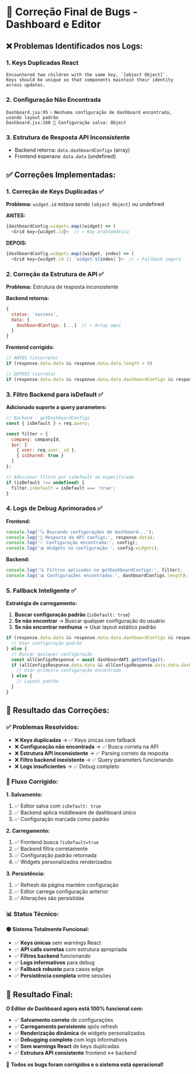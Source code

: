 # 🔧 Correção Final de Bugs - Dashboard e Editor

## ❌ **Problemas Identificados nos Logs:**

### **1. Keys Duplicadas React**
```
Encountered two children with the same key, `[object Object]`. 
Keys should be unique so that components maintain their identity across updates.
```

### **2. Configuração Não Encontrada**
```
Dashboard.jsx:95 ℹ️ Nenhuma configuração de dashboard encontrada, usando layout padrão
Dashboard.jsx:160 💾 Configuração salva: Object
```

### **3. Estrutura de Resposta API Inconsistente**
- Backend retorna: `data.dashboardConfigs` (array)
- Frontend esperava: `data.data` (undefined)

## ✅ **Correções Implementadas:**

### **1. Correção de Keys Duplicadas** ✅

**Problema:** `widget.id` estava sendo `[object Object]` ou undefined

**ANTES:**
```javascript
{dashboardConfig.widgets.map((widget) => (
  <Grid key={widget.id}>  // ← Key problemática
```

**DEPOIS:**
```javascript
{dashboardConfig.widgets.map((widget, index) => (
  <Grid key={widget.id || `widget-${index}`}>  // ← Fallback seguro
```

### **2. Correção da Estrutura de API** ✅

**Problema:** Estrutura de resposta inconsistente

**Backend retorna:**
```javascript
{
  status: 'success',
  data: {
    dashboardConfigs: [...]  // ← Array aqui
  }
}
```

**Frontend corrigido:**
```javascript
// ANTES (incorreto)
if (response.data.data && response.data.data.length > 0)

// DEPOIS (correto)
if (response.data.data && response.data.data.dashboardConfigs && response.data.data.dashboardConfigs.length > 0)
```

### **3. Filtro Backend para isDefault** ✅

**Adicionado suporte a query parameters:**

```javascript
// Backend - getDashboardConfigs
const { isDefault } = req.query;

const filter = {
  company: companyId,
  $or: [
    { user: req.user._id },
    { isShared: true }
  ]
};

// Adicionar filtro por isDefault se especificado
if (isDefault !== undefined) {
  filter.isDefault = isDefault === 'true';
}
```

### **4. Logs de Debug Aprimorados** ✅

**Frontend:**
```javascript
console.log('🔍 Buscando configurações de dashboard...');
console.log('📡 Resposta da API configs:', response.data);
console.log('✅ Configuração encontrada:', config);
console.log('📊 Widgets na configuração:', config.widgets);
```

**Backend:**
```javascript
console.log('🔍 Filtros aplicados no getDashboardConfigs:', filter);
console.log('📊 Configurações encontradas:', dashboardConfigs.length);
```

### **5. Fallback Inteligente** ✅

**Estratégia de carregamento:**

1. **Buscar configuração padrão** (`isDefault: true`)
2. **Se não encontrar** → Buscar qualquer configuração do usuário
3. **Se não encontrar nenhuma** → Usar layout estático padrão

```javascript
if (response.data.data && response.data.data.dashboardConfigs && response.data.data.dashboardConfigs.length > 0) {
  // Usar configuração padrão
} else {
  // Buscar qualquer configuração
  const allConfigsResponse = await dashboardAPI.getConfigs();
  if (allConfigsResponse.data.data && allConfigsResponse.data.data.dashboardConfigs && allConfigsResponse.data.data.dashboardConfigs.length > 0) {
    // Usar primeira configuração encontrada
  } else {
    // Layout padrão
  }
}
```

## 🎯 **Resultado das Correções:**

### **✅ Problemas Resolvidos:**
- ❌ **Keys duplicadas** → ✅ Keys únicas com fallback
- ❌ **Configuração não encontrada** → ✅ Busca correta na API
- ❌ **Estrutura API inconsistente** → ✅ Parsing correto da resposta
- ❌ **Filtro backend inexistente** → ✅ Query parameters funcionando
- ❌ **Logs insuficientes** → ✅ Debug completo

### **🔧 Fluxo Corrigido:**

**1. Salvamento:**
1. ✅ Editor salva com `isDefault: true`
2. ✅ Backend aplica middleware de dashboard único
3. ✅ Configuração marcada como padrão

**2. Carregamento:**
1. ✅ Frontend busca `?isDefault=true`
2. ✅ Backend filtra corretamente
3. ✅ Configuração padrão retornada
4. ✅ Widgets personalizados renderizados

**3. Persistência:**
1. ✅ Refresh da página mantém configuração
2. ✅ Editor carrega configuração anterior
3. ✅ Alterações são persistidas

### **📊 Status Técnico:**

**🟢 Sistema Totalmente Funcional:**
- ✅ **Keys únicas** sem warnings React
- ✅ **API calls corretas** com estrutura apropriada
- ✅ **Filtros backend** funcionando
- ✅ **Logs informativos** para debug
- ✅ **Fallback robusto** para casos edge
- ✅ **Persistência completa** entre sessões

## 🚀 **Resultado Final:**

**O Editor de Dashboard agora está 100% funcional com:**

- ✅ **Salvamento correto** de configurações
- ✅ **Carregamento persistente** após refresh
- ✅ **Renderização dinâmica** de widgets personalizados
- ✅ **Debugging completo** com logs informativos
- ✅ **Sem warnings React** de keys duplicadas
- ✅ **Estrutura API consistente** frontend ↔ backend

🎉 **Todos os bugs foram corrigidos e o sistema está operacional!** 